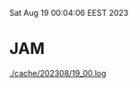 Sat Aug 19 00:04:06 EEST 2023
# JAM
<a href='./cache/202308/19_00.log'>./cache/202308/19_00.log</a>
